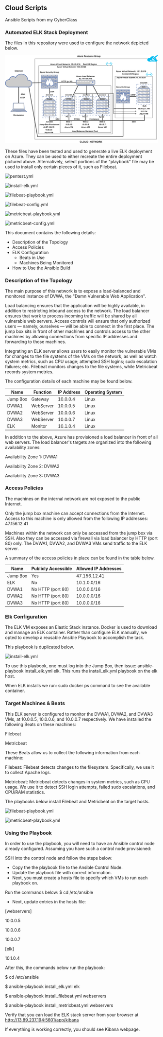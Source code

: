 ## Cloud Scripts
Ansible Scripts from my CyberClass

### Automated ELK Stack Deployment

The files in this repository were used to configure the network depicted below.

![elk-project-diagram.png](/diagrams/elk-project-diagram.png)

These files have been tested and used to generate a live ELK deployment on Azure. They can be used to either recreate the entire deployment pictured above. 
Alternatively, select portions of the "playbook" file may be used to install only certain pieces of it, such as Filebeat.

![pentest.yml](/ansible/pentest.yml)

![install-elk.yml](/ansible/install-elk.yml)

![filebeat-playbook.yml](/ansible/filebeat-playbook.yml)

![filebeat-config.yml](/ansible/filebeat-config.yml)

![metricbeat-playbook.yml](/ansible/metricbeat-playbook.yml)

![metricbeat-config.yml](/ansible/metricbeat-config.yml)


This document contains the following details:
- Description of the Topology
- Access Policies
- ELK Configuration
  - Beats in Use
  - Machines Being Monitored
- How to Use the Ansible Build


### Description of the Topology

The main purpose of this network is to expose a load-balanced and monitored instance of DVWA, the "Damn Vulnerable Web Application".

Load balancing ensures that the application will be highly available, in addition to restricting inbound access to the network.
The load balancer ensures that work to process incoming traffic will be shared by all vulnerable web servers. Access controls will ensure that only 
authorized users — namely, ourselves — will be able to connect in the first place.
The jump box sits in front of other machines and controls access to the other machines by allowing connections from specific IP addresses and forwarding to those machines.

Integrating an ELK server allows users to easily monitor the vulnerable VMs for changes to the file systems of the VMs on the network, as well as watch system metrics,
such as CPU usage; attempted SSH logins; sudo escalation failures; etc.
Filebeat monitors changes to the file systems, while Metricbeat records system metrics.

The configuration details of each machine may be found below.

| Name     | Function | IP Address | Operating System |
|----------|----------|------------|------------------|
| Jump Box | Gateway  | 10.0.0.4   | Linux            |
| DVWA1    | WebServer| 10.0.0.5   | Linux            |
| DVWA2    | WebServer| 10.0.0.6   | Linux            |
| DVWA3    | WebServer| 10.0.0.7   | Linux            |
| ELK      | Monitor  | 10.1.0.4   | Linux            |

In addition to the above, Azure has provisioned a load balancer in front of all web servers. 
The load balancer's targets are organized into the following availability zones:

Availability Zone 1: DVWA1

Availability Zone 2: DVWA2

Availability Zone 3: DVWA3


### Access Policies

The machines on the internal network are not exposed to the public Internet. 

Only the jump box machine can accept connections from the Internet. Access to this machine is only allowed from the following IP addresses: 47.156.12.41

Machines within the network can only be accessed from the jump box via SSH.  Also they can be accessed via firewall via load balancer by HTTP (port 80) only. 
The DVWA1, DVWA2, and DVWA3 VMs send traffic to the ELK server.

A summary of the access policies in place can be found in the table below.

| Name     | Publicly Accessible | Allowed IP Addresses |
|----------|---------------------|----------------------|
| Jump Box | Yes                 | 47.156.12.41         |
| ELK      | No                  | 10.1.0.0/16          |
| DVWA1    | No  HTTP (port 80)  | 10.0.0.0/16          |
| DVWA2    | No  HTTP (port 80)  | 10.0.0.0/16          |
| DVWA3    | No  HTTP (port 80)  | 10.0.0.0/16          |


### Elk Configuration

The ELK VM exposes an Elastic Stack instance. Docker is used to download and manage an ELK container.
Rather than configure ELK manually, we opted to develop a reusable Ansible Playbook to accomplish the task.
 
This playbook is duplicated below.

![install-elk.yml](/ansible/install-elk.yml)

To use this playbook, one must log into the Jump Box, then issue: ansible-playbook install_elk.yml elk. 
This runs the install_elk.yml playbook on the elk host.

When ELK installs we run: sudo docker ps command to see the available container.


### Target Machines & Beats
This ELK server is configured to monitor the DVWA1, DVWA2, and DVWA3 VMs, at 10.0.0.5, 10.0.0.6, and 10.0.0.7 respectively.
We have installed the following Beats on these machines:

Filebeat

Metricbeat

These Beats allow us to collect the following information from each machine:

Filebeat: Filebeat detects changes to the filesystem. Specifically, we use it to collect Apache logs.

Metricbeat: Metricbeat detects changes in system metrics, such as CPU usage. We use it to detect SSH login attempts, failed sudo escalations, and CPU/RAM statistics.

The playbooks below install Filebeat and Metricbeat on the target hosts.
 
![filebeat-playbook.yml](/ansible/filebeat-playbook.yml)

![metricbeat-playbook.yml](/ansible/metricbeat-playbook.yml)


### Using the Playbook
In order to use the playbook, you will need to have an Ansible control node already configured. Assuming you have such a control node provisioned: 

SSH into the control node and follow the steps below:
- Copy the the playbook file to the Ansible Control Node.
- Update the playbook file with correct information.
- Next, you must create a hosts file to specify which VMs to run each playbook on. 

Run the commands below:
$ cd /etc/ansible

- Next, update entries in the hosts file:

[webservers]

10.0.0.5

10.0.0.6

10.0.0.7


[elk]

10.1.0.4

After this, the commands below run the playbook:

$ cd /etc/ansible

$ ansible-playbook install_elk.yml elk

$ ansible-playbook install_filebeat.yml webservers

$ ansible-playbook install_metricbeat.yml webservers


Verify that you can load the ELK stack server from your browser at http://13.89.237.194:5601/app/kibana
 
If everything is working correctly, you should see Kibana webpage.